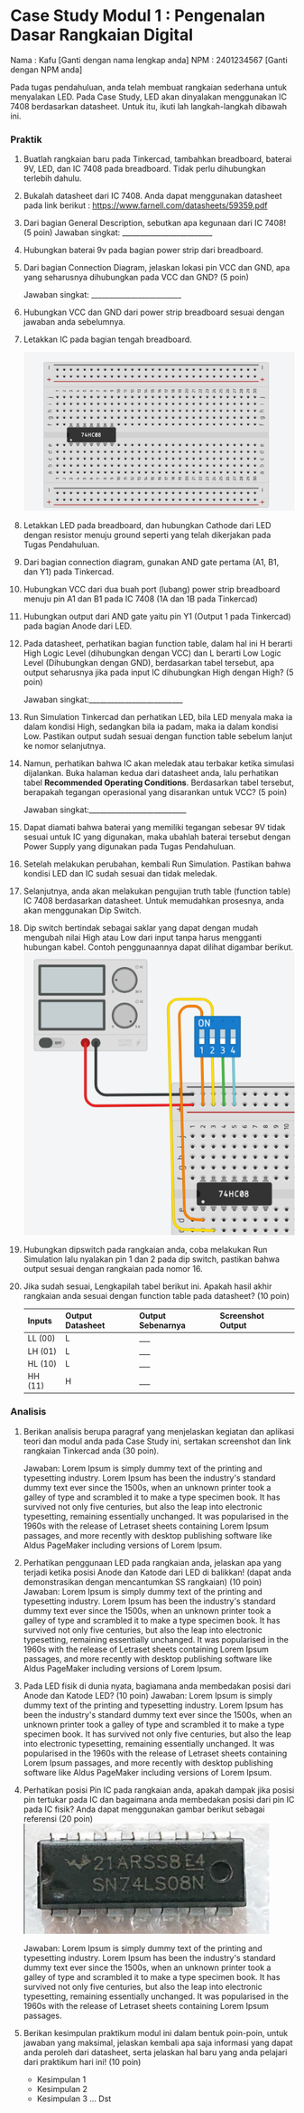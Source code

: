 # Case Study Modul 1 : Pengenalan Dasar Rangkaian Digital

Nama : Kafu [Ganti dengan nama lengkap anda]
NPM    : 2401234567 [Ganti dengan NPM anda]

Pada tugas pendahuluan, anda telah membuat rangkaian sederhana untuk menyalakan LED. Pada Case Study, LED akan dinyalakan menggunakan IC 7408 berdasarkan datasheet. Untuk itu, ikuti lah langkah-langkah dibawah ini.

### Praktik

1. Buatlah rangkaian baru pada Tinkercad, tambahkan breadboard, baterai 9V, LED, dan IC 7408 pada breadboard. Tidak perlu dihubungkan terlebih dahulu.
2. Bukalah datasheet dari IC 7408. Anda dapat menggunakan datasheet pada link berikut : https://www.farnell.com/datasheets/59359.pdf
3. Dari bagian General Description, sebutkan apa kegunaan dari IC 7408! (5 poin)
   Jawaban singkat: _________________________
4. Hubungkan baterai 9v pada bagian power strip dari breadboard.
5. Dari bagian Connection Diagram, jelaskan lokasi pin VCC dan GND, apa yang seharusnya dihubungkan pada VCC dan GND? (5 poin)

   Jawaban singkat: _________________________
6. Hubungkan VCC dan GND dari power strip breadboard sesuai dengan jawaban anda sebelumnya.
7. Letakkan IC pada bagian tengah breadboard.

   ![1739074112870](https://raw.githubusercontent.com/lebit-L1X/FileDigilab/refs/heads/main/Screenshot%202025-02-09%20110717.png)
8. Letakkan LED pada breadboard, dan hubungkan Cathode dari LED dengan resistor menuju ground seperti yang telah dikerjakan pada Tugas Pendahuluan.
9. Dari bagian connection diagram, gunakan AND gate pertama (A1, B1, dan Y1) pada Tinkercad.
10. Hubungkan VCC dari dua buah port (lubang) power strip breadboard menuju pin A1 dan B1 pada IC 7408 (1A dan 1B pada Tinkercad)
11. Hubungkan output dari AND gate yaitu pin Y1 (Output 1 pada Tinkercad) pada bagian Anode dari LED.
12. Pada datasheet, perhatikan bagian function table, dalam hal ini H berarti High Logic Level (dihubungkan dengan VCC) dan L berarti Low Logic Level (Dihubungkan dengan GND), berdasarkan tabel tersebut, apa output seharusnya jika pada input IC dihubungkan High dengan High? (5 poin)

    Jawaban singkat:__________________________
13. Run Simulation Tinkercad dan perhatikan LED, bila LED menyala maka ia dalam kondisi High, sedangkan bila ia padam, maka ia dalam kondisi Low. Pastikan output sudah sesuai dengan function table sebelum lanjut ke nomor selanjutnya.
14. Namun, perhatikan bahwa IC akan meledak atau terbakar ketika simulasi dijalankan. Buka halaman kedua dari datasheet anda, lalu perhatikan tabel **Recommended Operating Conditions**. Berdasarkan tabel tersebut, berapakah tegangan operasional yang disarankan untuk VCC? (5 poin)

    Jawaban singkat:___________________________
15. Dapat diamati bahwa baterai yang memiliki tegangan sebesar 9V tidak sesuai untuk IC yang digunakan, maka ubahlah baterai tersebut dengan Power Supply yang digunakan pada Tugas Pendahuluan.
16. Setelah melakukan perubahan, kembali Run Simulation. Pastikan bahwa kondisi LED dan IC sudah sesuai dan tidak meledak.
17. Selanjutnya, anda akan melakukan pengujian truth table (function table) IC 7408 berdasarkan datasheet. Untuk memudahkan prosesnya, anda akan menggunakan Dip Switch.
18. Dip switch bertindak sebagai saklar yang dapat dengan mudah mengubah nilai High atau Low dari input tanpa harus mengganti hubungan kabel. Contoh penggunaannya dapat dilihat digambar berikut.
    ![1739074488469](https://raw.githubusercontent.com/lebit-L1X/FileDigilab/refs/heads/main/Screenshot%202025-02-09%20111443.png)
19. Hubungkan dipswitch pada rangkaian anda, coba melakukan Run Simulation lalu nyalakan pin 1 dan 2 pada dip switch, pastikan bahwa output sesuai dengan rangkaian pada nomor 16.
20. Jika sudah sesuai, Lengkapilah tabel berikut ini. Apakah hasil akhir rangkaian anda sesuai dengan function table pada datasheet? (10 poin)


    | Inputs  | Output Datasheet | Output Sebenarnya | Screenshot Output |
    | ------- | ---------------- | ----------------- | ----------------- |
    | LL (00) | L                | ___               |                   |
    | LH (01) | L                | ___               |                   |
    | HL (10) | L                | ___               |                   |
    | HH (11) | H                | ___               |                   |

### Analisis

1. Berikan analisis berupa paragraf yang menjelaskan kegiatan dan aplikasi teori dan modul anda pada Case Study ini, sertakan screenshot dan link rangkaian Tinkercad anda (30 poin).

   Jawaban:
   Lorem Ipsum is simply dummy text of the printing and typesetting industry. Lorem Ipsum has been the industry's standard dummy text ever since the 1500s, when an unknown printer took a galley of type and scrambled it to make a type specimen book. It has survived not only five centuries, but also the leap into electronic typesetting, remaining essentially unchanged. It was popularised in the 1960s with the release of Letraset sheets containing Lorem Ipsum passages, and more recently with desktop publishing software like Aldus PageMaker including versions of Lorem Ipsum.
2. Perhatikan penggunaan LED pada rangkaian anda, jelaskan apa yang terjadi ketika posisi Anode dan Katode dari LED di balikkan! (dapat anda demonstrasikan dengan mencantumkan SS rangkaian) (10 poin)
   Jawaban:
   Lorem Ipsum is simply dummy text of the printing and typesetting industry. Lorem Ipsum has been the industry's standard dummy text ever since the 1500s, when an unknown printer took a galley of type and scrambled it to make a type specimen book. It has survived not only five centuries, but also the leap into electronic typesetting, remaining essentially unchanged. It was popularised in the 1960s with the release of Letraset sheets containing Lorem Ipsum passages, and more recently with desktop publishing software like Aldus PageMaker including versions of Lorem Ipsum.
3. Pada LED fisik di dunia nyata, bagiamana anda membedakan posisi dari Anode dan Katode LED? (10 poin)
   Jawaban:
   Lorem Ipsum is simply dummy text of the printing and typesetting industry. Lorem Ipsum has been the industry's standard dummy text ever since the 1500s, when an unknown printer took a galley of type and scrambled it to make a type specimen book. It has survived not only five centuries, but also the leap into electronic typesetting, remaining essentially unchanged. It was popularised in the 1960s with the release of Letraset sheets containing Lorem Ipsum passages, and more recently with desktop publishing software like Aldus PageMaker including versions of Lorem Ipsum.
4. Perhatikan posisi Pin IC pada rangkaian anda, apakah dampak jika posisi pin tertukar pada IC dan bagaimana anda membedakan posisi dari pin IC pada IC fisik? Anda dapat menggunakan gambar berikut sebagai referensi (20 poin)
   ![](https://raw.githubusercontent.com/lebit-L1X/FileDigilab/refs/heads/main/Screenshot%202025-02-09%20114500.png)

   Jawaban:
   Lorem Ipsum is simply dummy text of the printing and typesetting industry. Lorem Ipsum has been the industry's standard dummy text ever since the 1500s, when an unknown printer took a galley of type and scrambled it to make a type specimen book. It has survived not only five centuries, but also the leap into electronic typesetting, remaining essentially unchanged. It was popularised in the 1960s with the release of Letraset sheets containing Lorem Ipsum passages.
5. Berikan kesimpulan praktikum modul ini dalam bentuk poin-poin, untuk jawaban yang maksimal, jelaskan kembali apa saja informasi yang dapat anda peroleh dari datasheet, serta jelaskan hal baru yang anda pelajari dari praktikum hari ini! (10 poin)

   - Kesimpulan 1
   - Kesimpulan 2
   - Kesimpulan 3 ... Dst
